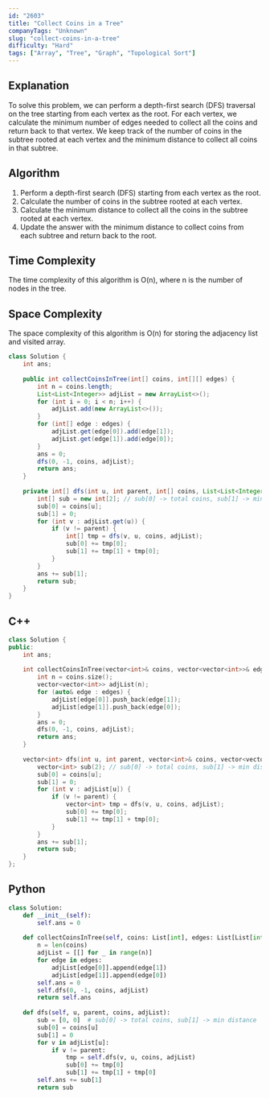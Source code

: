 ```yaml
---
id: "2603"
title: "Collect Coins in a Tree"
companyTags: "Unknown"
slug: "collect-coins-in-a-tree"
difficulty: "Hard"
tags: ["Array", "Tree", "Graph", "Topological Sort"]
---
```


## Explanation
To solve this problem, we can perform a depth-first search (DFS) traversal on the tree starting from each vertex as the root. For each vertex, we calculate the minimum number of edges needed to collect all the coins and return back to that vertex. We keep track of the number of coins in the subtree rooted at each vertex and the minimum distance to collect all coins in that subtree.

## Algorithm
1. Perform a depth-first search (DFS) starting from each vertex as the root.
2. Calculate the number of coins in the subtree rooted at each vertex.
3. Calculate the minimum distance to collect all the coins in the subtree rooted at each vertex.
4. Update the answer with the minimum distance to collect coins from each subtree and return back to the root.

## Time Complexity
The time complexity of this algorithm is O(n), where n is the number of nodes in the tree.

## Space Complexity
The space complexity of this algorithm is O(n) for storing the adjacency list and visited array.

```java
class Solution {
    int ans;
    
    public int collectCoinsInTree(int[] coins, int[][] edges) {
        int n = coins.length;
        List<List<Integer>> adjList = new ArrayList<>();
        for (int i = 0; i < n; i++) {
            adjList.add(new ArrayList<>());
        }
        for (int[] edge : edges) {
            adjList.get(edge[0]).add(edge[1]);
            adjList.get(edge[1]).add(edge[0]);
        }
        ans = 0;
        dfs(0, -1, coins, adjList);
        return ans;
    }
    
    private int[] dfs(int u, int parent, int[] coins, List<List<Integer>> adjList) {
        int[] sub = new int[2]; // sub[0] -> total coins, sub[1] -> min distance
        sub[0] = coins[u];
        sub[1] = 0;
        for (int v : adjList.get(u)) {
            if (v != parent) {
                int[] tmp = dfs(v, u, coins, adjList);
                sub[0] += tmp[0];
                sub[1] += tmp[1] + tmp[0];
            }
        }
        ans += sub[1];
        return sub;
    }
}
```

## C++
```cpp
class Solution {
public:
    int ans;
    
    int collectCoinsInTree(vector<int>& coins, vector<vector<int>>& edges) {
        int n = coins.size();
        vector<vector<int>> adjList(n);
        for (auto& edge : edges) {
            adjList[edge[0]].push_back(edge[1]);
            adjList[edge[1]].push_back(edge[0]);
        }
        ans = 0;
        dfs(0, -1, coins, adjList);
        return ans;
    }
    
    vector<int> dfs(int u, int parent, vector<int>& coins, vector<vector<int>>& adjList) {
        vector<int> sub(2); // sub[0] -> total coins, sub[1] -> min distance
        sub[0] = coins[u];
        sub[1] = 0;
        for (int v : adjList[u]) {
            if (v != parent) {
                vector<int> tmp = dfs(v, u, coins, adjList);
                sub[0] += tmp[0];
                sub[1] += tmp[1] + tmp[0];
            }
        }
        ans += sub[1];
        return sub;
    }
};
```

## Python
```python
class Solution:
    def __init__(self):
        self.ans = 0
    
    def collectCoinsInTree(self, coins: List[int], edges: List[List[int]]) -> int:
        n = len(coins)
        adjList = [[] for _ in range(n)]
        for edge in edges:
            adjList[edge[0]].append(edge[1])
            adjList[edge[1]].append(edge[0])
        self.ans = 0
        self.dfs(0, -1, coins, adjList)
        return self.ans
    
    def dfs(self, u, parent, coins, adjList):
        sub = [0, 0]  # sub[0] -> total coins, sub[1] -> min distance
        sub[0] = coins[u]
        sub[1] = 0
        for v in adjList[u]:
            if v != parent:
                tmp = self.dfs(v, u, coins, adjList)
                sub[0] += tmp[0]
                sub[1] += tmp[1] + tmp[0]
        self.ans += sub[1]
        return sub
```